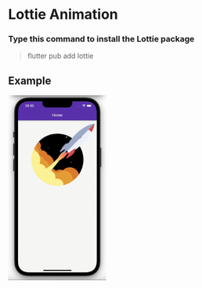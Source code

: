 # Lottie Animation

### Type this command to install the Lottie package
> flutter pub add lottie

## Example
<img src="dist/assets/example.gif?raw=true" width="200px">